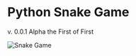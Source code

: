 # Python Snake Game 
v. 0.0.1 Alpha the First of First


![Snake Game](https://raw.githubusercontent.com/fschuermeyer/PythonSnakeGame/master/img/Screenshot%202019-08-29%20at%2022.04.40.png?token=AGDC76YU2JTMF7HVG5EJOWC5NAY2K)

